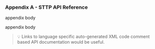 ### Appendix A - STTP API Reference

appendix body

appendix body

> :bulb: Links to language specific auto-generated XML code comment based API documentation would be useful.

